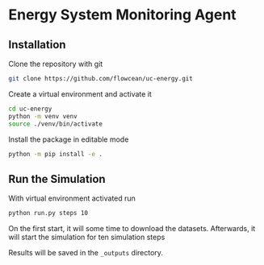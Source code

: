 # Energy System Monitoring Agent


## Installation

Clone the repository with git

```bash
git clone https://github.com/flowcean/uc-energy.git
``` 

Create a virtual environment and activate it

```bash
cd uc-energy
python -m venv venv
source ./venv/bin/activate
```

Install the package in editable mode

```bash
python -m pip install -e .
```


## Run the Simulation

With virtual environment activated run

```bash
python run.py steps 10
``` 

On the first start, it will some time to download the datasets.
Afterwards, it will start the simulation for ten simulation steps

Results will be saved in the `_outputs` directory.
